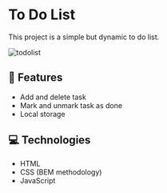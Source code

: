 # To Do List

This project is a simple but dynamic to do list. 

![todolist](https://user-images.githubusercontent.com/98186427/176753615-228c6472-82b8-4b78-86e1-dcd1382bf4d0.png)

## 📝 Features
* Add and delete task
* Mark and unmark task as done
* Local storage

## 💻 Technologies
* HTML
* CSS (BEM methodology)
* JavaScript
